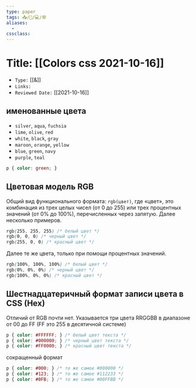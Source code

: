 ```yaml
---
type: paper
tags: 📥️/📜️/💻/🕸
aliases:
  - 
cssclass: 
---
```




# Title: **[[Colors css 2021-10-16]]**
- `Type:` [[&]]
- `Links:`
- `Reviewed Date:` [[2021-10-16]]


## **именованные цвета**

-   `silver`, `aqua`, `fuchsia`
-   `lime`, `olive`, `red`
-   `white`, `black`, `gray`
-   `maroon`, `orange`, `yellow`
-   `blue`, `green`, `navy`
-   `purple`, `teal`

```css
p { color: green; }
```

## Цветовая модель RGB

Общий вид функционального формата: `rgb(цвет)`, где «цвет», это комбинация из трех целых чисел (от 0 до 255) или трех процентных значений (от 0% до 100%), перечисленных через запятую. Далее несколько примеров.

```css
rgb(255, 255, 255) /* белый цвет */
rgb(0, 0, 0) /* черный цвет */
rgb(255, 0, 0) /* красный цвет */
```

Далее те же цвета, только при помощи процентных значений.

```css
rgb(100%, 100%, 100%) /* белый цвет */
rgb(0%, 0%, 0%) /* черный цвет */
rgb(100%, 0%, 0%) /* красный цвет */
```

## Шестнадцатеричный формат записи цвета в CSS (Hex)

Отличий от RGB почти нет. Указывается три цвета RRGGBB в диапазоне от 00 до FF (FF это 255 в десятичной системе)

```css
p { color: #FFFFFF; } /* белый цвет текста */
p { color: #000000; } /* черный цвет текста */
p { color: #FF0000; } /* красный цвет текста */
```


сокращенный формат
```css
p { color: #000; } /* то же самое #000000 */  
p { color: #123; } /* то же самое #112233 */  
p { color: #0FB; } /* то же самое #00FFBB */
```